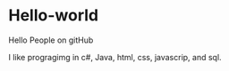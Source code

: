 # Hello-world

Hello People on gitHub 

I like progragimg in c#, Java, html, css, javascrip, and sql.
